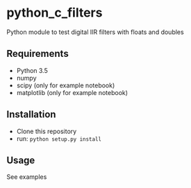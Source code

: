 # python_c_filters
Python module to test digital IIR filters with floats and doubles

## Requirements
* Python 3.5
* numpy
* scipy (only for example notebook)
* matplotlib (only for example notebook)

## Installation
* Clone this repository
* run: `python setup.py install`

## Usage

See examples

